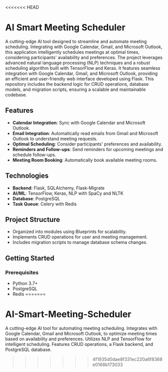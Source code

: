 <<<<<<< HEAD
# AI Smart Meeting Scheduler

A cutting-edge AI tool designed to streamline and automate meeting scheduling. Integrating with Google Calendar, Gmail, and Microsoft Outlook, this application intelligently schedules meetings at optimal times, considering participants' availability and preferences. The project leverages advanced natural language processing (NLP) techniques and a robust scheduling algorithm built with TensorFlow and Keras. It features seamless integration with Google Calendar, Gmail, and Microsoft Outlook, providing an efficient and user-friendly web interface developed using Flask. This repository includes the backend logic for CRUD operations, database models, and migration scripts, ensuring a scalable and maintainable codebase.

## Features

- **Calendar Integration**: Sync with Google Calendar and Microsoft Outlook.
- **Email Integration**: Automatically read emails from Gmail and Microsoft Outlook to understand meeting requests.
- **Optimal Scheduling**: Consider participants' preferences and availability.
- **Reminders and Follow-ups**: Send reminders for upcoming meetings and schedule follow-ups.
- **Meeting Room Booking**: Automatically book available meeting rooms.

## Technologies

- **Backend**: Flask, SQLAlchemy, Flask-Migrate
- **AI/ML**: TensorFlow, Keras, NLP with SpaCy and NLTK
- **Database**: PostgreSQL
- **Task Queue**: Celery with Redis

## Project Structure

- Organized into modules using Blueprints for scalability.
- Implements CRUD operations for user and meeting management.
- Includes migration scripts to manage database schema changes.

## Getting Started

### Prerequisites

- Python 3.7+
- PostgreSQL
- Redis
=======
# AI-Smart-Meeting-Scheduler
A cutting-edge AI tool for automating meeting scheduling. Integrates with Google Calendar, Gmail and Microsoft Outlook, to optimize meeting times based on availability and preferences. Utilizes NLP and TensorFlow for intelligent scheduling. Features CRUD operations, a Flask backend, and PostgreSQL database.
>>>>>>> 4f1935d0dae8f331ec220a6f8368e0168b173033
